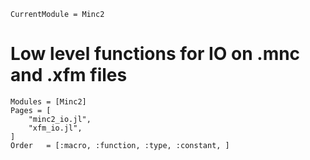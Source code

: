 ```@meta
CurrentModule = Minc2
```
# Low level functions for IO on .mnc and .xfm files


```@autodocs
Modules = [Minc2]
Pages = [
    "minc2_io.jl",
    "xfm_io.jl",
]
Order   = [:macro, :function, :type, :constant, ]
```
